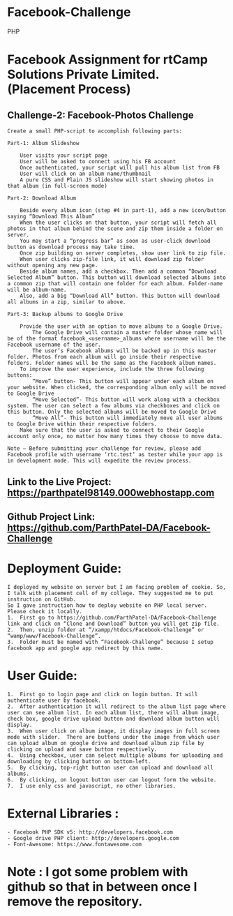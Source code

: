# Facebook-Challenge
PHP

# Facebook Assignment for rtCamp Solutions Private Limited. (Placement Process)

## Challenge-2: Facebook-Photos Challenge

    Create a small PHP-script to accomplish following parts:

    Part-1: Album Slideshow

        User visits your script page
        User will be asked to connect using his FB account
        Once authenticated, your script will pull his album list from FB
        User will click on an album name/thumbnail
        A pure CSS and Plain JS slideshow will start showing photos in that album (in full-screen mode)

    Part-2: Download Album

        Beside every album icon (step #4 in part-1), add a new icon/button saying “Download This Album”
        When the user clicks on that button, your script will fetch all photos in that album behind the scene and zip them inside a folder on server.
        You may start a “progress bar” as soon as user-click download button as download process may take time.
        Once zip building on server completes, show user link to zip file.
        When user clicks zip-file link, it will download zip folder without opening any new page.
        Beside album names, add a checkbox. Then add a common “Download Selected Album” button. This button will download selected albums into a common zip that will contain one folder for each album. Folder-name will be album-name.
        Also, add a big “Download All” button. This button will download all albums in a zip, similar to above.

    Part-3: Backup albums to Google Drive

        Provide the user with an option to move albums to a Google Drive.
            The Google Drive will contain a master folder whose name will be of the format facebook_<username>_albums where username will be the Facebook username of the user.
            The user’s Facebook albums will be backed up in this master folder. Photos from each album will go inside their respective folders. Folder names will be the same as the Facebook album names.
        To improve the user experience, include the three following buttons:
            “Move” button- This button will appear under each album on your website. When clicked, the corresponding album only will be moved to Google Drive
            “Move Selected”- This button will work along with a checkbox system. The user can select a few albums via checkboxes and click on this button. Only the selected albums will be moved to Google Drive
            “Move All”- This button will immediately move all user albums to Google Drive within their respective folders.
        Make sure that the user is asked to connect to their Google account only once, no matter how many times they choose to move data.

    Note – Before submitting your challenge for review, please add Facebook profile with username ‘rtc.test‘ as tester while your app is in development mode. This will expedite the review process.

## Link to the Live Project: https://parthpatel98149.000webhostapp.com
## Github Project Link: https://github.com/ParthPatel-DA/Facebook-Challenge

# Deployment Guide:

    I deployed my website on server but I am facing problem of cookie. So, I talk with placement cell of my college. They suggested me to put instruction on GitHub.
    So I gave instruction how to deploy website on PHP local server. Please check it locally.
    1.	First go to https://github.com/ParthPatel-DA/Facebook-Challenge link and click on “Clone and Download” button you will get zip file.
    2.	Then, unzip folder at “/xampp/htdocs/Facebook-Challenge” or “wamp/www/Facebook-Challenge”.
    3.	Folder must be named with “Facebook-Challenge” because I setup facebook app and google app redirect by this name.


# User Guide:

    1.	First go to login page and click on login button. It will authenticate user by facebook.
    2.	After authentication it will redirect to the album list page where user can see album list. In each album list, there will album image, check box, google drive upload button and download album button will display.
    3.	When user click on album image, it display images in full screen mode with slider.  There are buttons under the image from which user can upload album on google drive and download album zip file by clicking on upload and save button respectively.
    4.	Using checkbox, user can select multiple albums for uploading and downloading by clicking button on bottom-left.
    5.	By clicking, top-right button user can upload and download all albums.
    6.	By clicking, on logout button user can logout form the website.
    7.	I use only css and javascript, no other libraries. 


# External Libraries :

    - Facebook PHP SDK v5: http://developers.facebook.com
    - Google drive PHP client: http://developers.google.com
    - Font-Awesome: https://www.fontawesome.com
    
# Note : I got some problem with github so that in between once I remove the repository.
